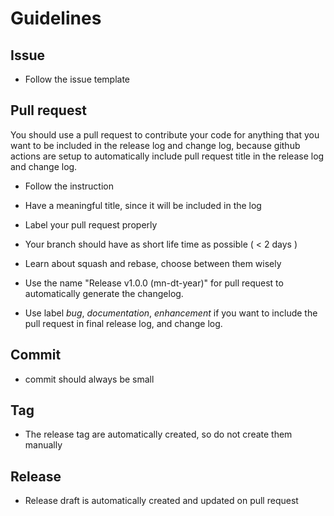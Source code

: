 # Guidelines

## Issue

- Follow the issue template

## Pull request

You should use a pull request to contribute your code for anything that you want to be included in the release log and change log, because github actions are setup to automatically include pull request title in the release log and change log.

- Follow the instruction
- Have a meaningful title, since it will be included in the log
- Label your pull request properly
- Your branch should have as short life time as possible ( < 2 days )
- Learn about squash and rebase, choose between them wisely

- Use the name "Release v1.0.0 (mn-dt-year)" for pull request to automatically generate the changelog.
- Use label *bug*, *documentation*, *enhancement* if you want to include the pull request in final release log, and change log.

## Commit

- commit should always be small

## Tag

- The release tag are automatically created, so do not create them manually

## Release

- Release draft is automatically created and updated on pull request
